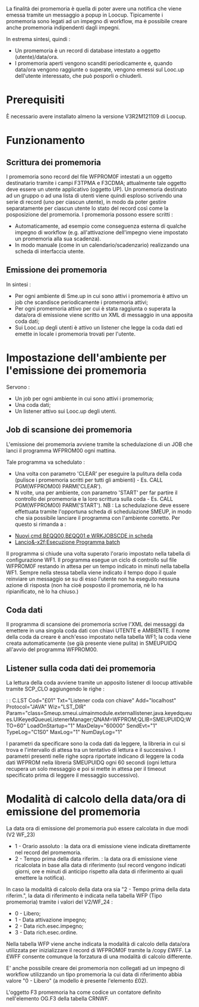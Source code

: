 La finalità dei promemoria è quella di poter avere una notifica che viene emessa tramite un messaggio a popup in Loocup.
Tipicamente i promemoria sono legati ad un impegno di workflow, ma è possibile creare anche promemoria indipendenti dagli impegni.

In estrema sintesi, quindi : 
 * Un promemoria è un record di database intestato a oggetto (utente)/data/ora.
 * I promemoria aperti vengono scanditi periodicamente e, quando data/ora vengono raggiunte o superate, vengono emessi sul Looc.up dell'utente interessato, che può posporli o chiuderli.

# Prerequisiti

È necessario avere installato almeno la versione V3R2M121109 di Loocup.

# Funzionamento

## Scrittura dei promemoria

I promemoria sono record del file WFPROM0F intestati a un oggetto destinatario tramite i campi F3TPMA e F3CDMA; attualmente tale oggetto deve essere un utente applicativo (oggetto UP).
Un promemoria destinato ad un gruppo o ad una lista di utenti viene quindi esploso scrivendo una serie di record (uno per ciascun utente), in modo da poter gestire separatamente per ciascun utente lo stato del record così come la posposizione del promemoria.
I promemoria possono essere scritti : 
 * Automaticamente, ad esempio come conseguenza esterna di qualche impegno di workflow (e.g. all'attivazione dell'impegno viene impostato un promemoria alla sua scadenza).
 * In modo manuale (come in un calendario/scadenzario) realizzando una scheda di interfaccia utente.

## Emissione dei promemoria

In sintesi : 
 * Per ogni ambiente di Sme.up in cui sono attivi i promemoria è attivo un job che scandisce periodicamente i promemoria attivi;
 * Per ogni promemoria attivo per cui è stata raggiunta o superata la data/ora di emissione viene scritto un XML di messaggio in una apposita coda dati;
 * Sui Looc.up degli utenti è attivo un listener che legge la coda dati ed emette in locale i promemoria trovati per l'utente.

# Impostazione dell'ambiente per l'emissione dei promemoria

Servono : 
 * Un job per ogni ambiente in cui sono attivi i promemoria;
 * Una coda dati;
 * Un listener attivo sui Looc.up degli utenti.

## Job di scansione dei promemoria

L'emissione dei promemoria avviene tramite la schedulazione di un JOB che lanci il programma WFPROM00 ogni mattina.

Tale programma va schedulato : 
 * Una volta con parametro 'CLEAR' per eseguire la pulitura della coda (pulisce i promemoria scritti per tutti gli ambienti) - Es. CALL PGM(WFPROM00) PARM('CLEAR').
 * N volte, una per ambiente, con parametro 'START' per far partire il controllo dei promemoria e la loro scrittura sulla coda - Es. CALL PGM(WFPROM00) PARM('START').
NB :  La schedulazione deve essere effettuata tramite l'opportuna scheda di schedulazione SMEUP, in modo che sia possibile lanciare il programma con l'ambiente corretto.
Per questo si rimanda a : 
- [Nuovi cmd B£QQ00,B£QQ01 e WRKJOBSCDE in scheda](Sorgenti/MB/DOC_NWS/NWS001549)
- [Lancio&-x2f;Esecuzione Programma batch](Sorgenti/DOC/TA/B£AMO/A£BASE_SM)

Il programma si chiude una volta superato l'orario impostato nella tabella di configurazione WF1.
Il programma esegue un ciclo di controllo sul file WFPROM0F restando in attesa per un tempo indicato in minuti nella tabella WF1.
Sempre nella stessa tabella viene indicato il tempo dopo il quale reinviare un messaggio se su di esso l'utente non ha eseguito nessuna azione di risposta (non ha cioè posposto il promemoria, nè lo ha ripianificato, nè lo ha chiuso.)

## Coda dati

Il programma di scansione dei promemoria scrive l'XML dei messaggi da emettere in una singola coda dati con chiavi UTENTE e AMBIENTE.
Il nome della coda da creare è anch'esso impostato nella tabella WF1; la coda viene creata automaticamente (se già presente viene pulita) in SMEUPUIDQ all'avvio del programma WFPROM00.

## Listener sulla coda dati dei promemoria

La lettura della coda avviene tramite un apposito listener di loocup attivabile tramite SCP_CLO aggiungendo le righe : 

 :  : C.LST Cod="£01" Txt="Listener coda con chiave" Add="localhost" Protocol="JAVA" Wiz="LST_DIR" Param="class=Smeup.smeui.uimainmodule.externallistener.java.keyedqueues.UIKeyedQueueListenerManager;QNAM=WFPROM;QLIB=SMEUPUIDQ;WTO=60" LoadOnStartup="1" MaxDelay="60000" SendEvt="1" TypeLog="C1S0" MaxLog="1" NumDayLog="1"

I parametri da specificare sono la coda dati da leggere, la libreria in cui si trova e l'intervallo di attesa tra un tentativo di lettura e il successivo.
I parametri presenti nelle righe sopra riportate indicano di leggere la coda dati WFPROM nella libreria SMEUPUIDQ ogni 60 secondi (ogni lettura recupera un solo messaggio e poi si mette in attesa per il timeout specificato prima di leggere il messaggio successivo).

# Modalità di calcolo della data/ora di emissione del promemoria

La data ora di emissione del promemoria può essere calcolata in due modi (V2 WF_23)
 * 1 - Orario assoluto  :  la data ora di emissione viene indicata direttamente nel record del promemoria.
 * 2 - Tempo prima della data riferim.  :  la data ora di emissione viene ricalcolata in base alla  data di riferimento (sul record vengono indicati giorni, ore e minuti di anticipo rispetto alla  data di riferimento ai quali emettere la notifica).

In caso la modalità di calcolo della data ora sia "2 - Tempo prima della data riferim.", la data di riferimento è indicata nella tabella WFP (Tipo promemoria) tramite i valori del V2/WF_24  : 
 * 0 - Libero;
 * 1 - Data attivazione impegno;
 * 2 - Data rich.esec.impegno;
 * 3 - Data rich.esec.ordine.

Nella tabella WFP viene anche indicata la modalità di calcolo della data/ora utilizzata per inizializzare il record di WFPROM0F tramite la /copy £WFF. La £WFF consente comunque la forzatura di una modalità di calcolo differente.

E' anche possibile creare dei promemoria non collegati ad un impegno di workflow utilizzando un tipo promemoria la cui data di riferimento abbia valore "0 - Libero" (a modello è presente l'elemento £02).

L'oggetto F3 promemoria ha come codice un contatore definito nell'elemento OG.F3 della tabella CRNWF.
